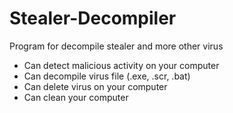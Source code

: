 # Stealer-Decompiler
Program for decompile stealer and more other virus

- Can detect malicious activity on your computer
- Can decompile virus file (.exe, .scr, .bat)
- Can delete virus on your computer
- Can clean your computer
